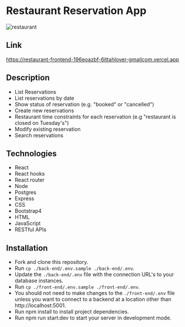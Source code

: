 # Restaurant Reservation App

![restaurant](https://user-images.githubusercontent.com/104443594/204724088-63ed48a2-48a2-48cb-95d5-6270df4c0224.png)

## Link

https://restaurant-frontend-196eoazbf-6ittahlover-gmailcom.vercel.app

## Description

 * List Reservations
 * List reservations by date
 * Show status of reservation (e.g. "booked" or "cancelled")
 * Create new reservations
 * Restaurant time constraints for each reservation (e.g "restaurant is closed on Tuesday's")
 * Modify existing reservation
 * Search reservations
 
## Technologies

 * React
 * React hooks
 * React router
 * Node
 * Postgres
 * Express
 * CSS
 * Bootstrap4
 * HTML
 * JavaScript
 * RESTful APIs
 
## Installation

* Fork and clone this repository.
* Run ```cp ./back-end/.env.sample ./back-end/.env```.
* Update the ```./back-end/.env``` file with the connection URL's to your database instances.
* Run ```cp ./front-end/.env.sample ./front-end/.env```.
* You should not need to make changes to the ```./front-end/.env``` file unless you want to connect to a backend at a location other than http://localhost:5001.
* Run npm install to install project dependencies.
* Run npm run start:dev to start your server in development mode.
